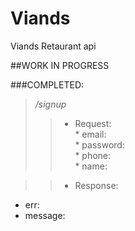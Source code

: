 # Viands
Viands Retaurant api

##WORK IN PROGRESS

###COMPLETED:

> _/signup_
>>  * Request:  
    * email:  
    * password:  
    * phone:  
    * name:  
  
>> * Response:  
   * err:  
   * message:  
